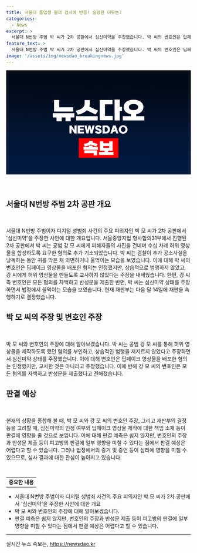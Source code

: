 ```yaml
---
title: 서울대 졸업생 혐의 검사에 반응! 술렁한 이유는?
categories:
  - News
excerpt: >
  서울대 N번방 주범 박 씨가 2차 공판에서 심신미약을 주장했습니다. 박 씨의 변호인은 딥페이크 영상물 배포 혐의는 인정했지만, 일부 혐의를 부인하며, 심신미약 상태를 주장했습니다. 반면, 공범 강 씨 측 변호인은 모든 혐의를 자백하고 반성문을 제출한 것으로 전해졌습니다. 서울대 출신인 박 씨는 다음 달 14일 재판을 속행할 예정입니다.
feature_text: >
  서울대 N번방 주범 박 씨가 2차 공판에서 심신미약을 주장했습니다. 박 씨의 변호인은 딥페이크 영상물 배포 혐의는 인정했지만, 일부 혐의를 부인하며, 심신미약 상태를 주장했습니다. 반면, 공범 강 씨 측 변호인은 모든 혐의를 자백하고 반성문을 제출한 것으로 전해졌습니다. 서울대 출신인 박 씨는 다음 달 14일 재판을 속행할 예정입니다.
image: '/assets/img/newsdao_breakingnews.jpg'
---
```


<p><img src="/assets/img/newsdao_breakingnews.jpg" alt="bookingtag 속보" /></p>

<p data-ke-size="size16">&nbsp;</p>

<h2 data-ke-size="size26">서울대 N번방 주범 2차 공판 개요</h2>

<p data-ke-size="size16">&nbsp;</p>

<p>서울대 N번방 주범이자 디지털 성범죄 사건의 주요 피의자인 박 모 씨가 2차 공판에서 '심신미약'을 주장한 사안에 대한 개요입니다. 서울중앙지법 형사합의31부에서 진행된 2차 공판에서 박 씨는 공범 강 모 씨에게 피해자들의 사진을 건네며 수십 차례 허위 영상물을 합성하도록 요구한 혐의로 추가 기소되었습니다. 박 씨는 검찰이 추가 공소사실을 낭독하는 동안 귀를 막은 채 외면하거나 울먹이는 모습을 보였습니다. 이에 대해 박 씨의 변호인은 딥페이크 영상물을 배포한 혐의는 인정했지만, 상습적으로 범행하지 않았고, 강 씨에게 허위 영상물을 만들도록 교사하지 않았다는 주장을 내세웠습니다. 한편, 강 씨 측 변호인은 모든 혐의를 자백하고 반성문을 제출한 반면, 박 씨는 심신미약 상태를 주장하면서 법정에서 울먹이는 모습을 보였습니다. 현재 재판부는 다음 달 14일에 재판을 속행하기로 결정했습니다.</p>

<h2 data-ke-size="size26">박 모 씨의 주장 및 변호인 주장</h2>

<p data-ke-size="size16">&nbsp;</p>

<p>박 모 씨와 변호인의 주장에 대해 알아보겠습니다. 박 씨는 공범 강 모 씨를 통해 허위 영상물을 제작하도록 했던 혐의를 부인하고, 상습적인 범행을 저지르지 않았다고 주장하면서 심신미약 상태를 주장했습니다. 이에 대해 변호인은 딥페이크 영상물을 배포한 혐의는 인정했지만, 교사한 것은 아니라고 주장했습니다. 이에 반해 강 모 씨의 변호인은 모든 혐의를 자백하고 반성문을 제출했다고 전해졌습니다.</p>

<h2 data-ke-size="size26">판결 예상</h2>

<p data-ke-size="size16">&nbsp;</p>

<p>현재의 상황을 종합해 볼 때, 박 모 씨와 강 모 씨의 변호인 주장, 그리고 재판부의 결정 등을 고려할 때, 심신미약의 인정 여부와 딥페이크 영상물 제작에 대한 책임 소재 등이 판결에 영향을 줄 것으로 보입니다. 이에 대해 판결 예측은 쉽지 않지만, 변호인의 주장과 반성문 제출 등이 피고방의 판결에 일부 영향을 미칠 수 있다는 점에서 판결 예상은 어렵다고 할 수 있습니다. 그러나 법정에서의 증거 및 증언 등이 심리에 영향을 미칠 수 있으므로, 심사 결과에 대한 관심이 높아지고 있습니다.</p>

<p data-ke-size="size16">&nbsp;</p>

<table>
<tbody>
<tr>
<td style="text-align: center; height: 17px;"><b>중요한 내용</b></td>
</tr>
</tbody>
</table>

<ul>
<li>서울대 N번방 주범이자 디지털 성범죄 사건의 주요 피의자인 박 모 씨가 2차 공판에서 '심신미약'을 주장한 사안에 대한 개요</li>
<li>박 모 씨와 변호인의 주장에 대해 알아보겠습니다.</li>
<li>판결 예측은 쉽지 않지만, 변호인의 주장과 반성문 제출 등이 피고방의 판결에 일부 영향을 미칠 수 있다는 점에서 판결 예상은 어렵다고 할 수 있습니다.</li>
</ul>

<hr>
실시간 뉴스 속보는, <a href="https://newsdao.kr" rel="dofollow">https://newsdao.kr</a>


